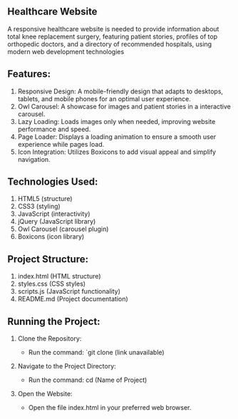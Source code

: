 ## Healthcare Website

A responsive healthcare website is needed to provide information about total knee replacement surgery, featuring patient stories, profiles of top orthopedic doctors, and a directory of recommended hospitals, using modern web development technologies

## Features:

1. Responsive Design: A mobile-friendly design that adapts to desktops, tablets, and mobile phones for an optimal user experience.
2. Owl Carousel: A showcase for images and patient stories in a interactive carousel.
3. Lazy Loading: Loads images only when needed, improving website performance and speed.
4. Page Loader: Displays a loading animation to ensure a smooth user experience while pages load.
5. Icon Integration: Utilizes Boxicons to add visual appeal and simplify navigation.

## Technologies Used:

1. HTML5 (structure)
2. CSS3 (styling)
3. JavaScript (interactivity)
4. jQuery (JavaScript library)
5. Owl Carousel (carousel plugin)
6. Boxicons (icon library)

## Project Structure:

1. index.html (HTML structure)
2. styles.css (CSS styles)
3. scripts.js (JavaScript functionality)
4. README.md (Project documentation)

## Running the Project:

1. Clone the Repository:
    - Run the command: `git clone (link unavailable)

2. Navigate to the Project Directory:
    - Run the command: cd (Name of Project)

3. Open the Website:
    - Open the file index.html in your preferred web browser.
